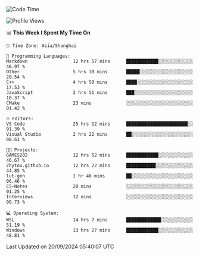 <!--START_SECTION:waka-->
![Code Time](http://img.shields.io/badge/Code%20Time-2%2C005%20hrs%2051%20mins-blue)

![Profile Views](http://img.shields.io/badge/Profile%20Views-0-blue)

📊 **This Week I Spent My Time On** 

```text
🕑︎ Time Zone: Asia/Shanghai

💬 Programming Languages: 
Markdown                 12 hrs 57 mins      ████████████░░░░░░░░░░░░░   46.97 % 
Other                    5 hrs 39 mins       █████░░░░░░░░░░░░░░░░░░░░   20.54 % 
C++                      4 hrs 50 mins       ████░░░░░░░░░░░░░░░░░░░░░   17.53 % 
JavaScript               2 hrs 51 mins       ███░░░░░░░░░░░░░░░░░░░░░░   10.37 % 
CMake                    23 mins             ░░░░░░░░░░░░░░░░░░░░░░░░░   01.42 % 

🔥 Editors: 
VS Code                  25 hrs 12 mins      ███████████████████████░░   91.39 % 
Visual Studio            2 hrs 22 mins       ██░░░░░░░░░░░░░░░░░░░░░░░   08.61 % 

🐱‍💻 Projects: 
GAMES202                 12 hrs 52 mins      ████████████░░░░░░░░░░░░░   46.67 % 
Zhytou.github.io         12 hrs 22 mins      ███████████░░░░░░░░░░░░░░   44.85 % 
lut-gen                  1 hr 46 mins        ██░░░░░░░░░░░░░░░░░░░░░░░   06.46 % 
CS-Notes                 20 mins             ░░░░░░░░░░░░░░░░░░░░░░░░░   01.25 % 
Interviews               12 mins             ░░░░░░░░░░░░░░░░░░░░░░░░░   00.73 % 

💻 Operating System: 
WSL                      14 hrs 7 mins       █████████████░░░░░░░░░░░░   51.19 % 
Windows                  13 hrs 27 mins      ████████████░░░░░░░░░░░░░   48.81 % 
```


 Last Updated on 20/09/2024 05:40:07 UTC
<!--END_SECTION:waka-->